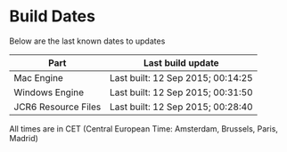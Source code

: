 # Build Dates

Below are the last known dates to updates

Part | Last build update
-----|-----
Mac Engine | Last built: 12 Sep 2015; 00:14:25
Windows Engine | Last built: 12 Sep 2015; 00:31:50
JCR6 Resource Files | Last built: 12 Sep 2015; 00:28:40
All times are in CET (Central European Time: Amsterdam, Brussels, Paris, Madrid)



